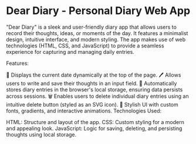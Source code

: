 # Dear Diary - Personal Diary Web App
"Dear Diary" is a sleek and user-friendly diary app that allows users to record their thoughts, ideas, or moments of the day. It features a minimalist design, intuitive interface, and modern styling. The app makes use of web technologies (HTML, CSS, and JavaScript) to provide a seamless experience for capturing and managing daily entries.

Features:

📅 Displays the current date dynamically at the top of the page.
🖊️ Allows users to write and save their thoughts in an input field.
📂 Automatically stores diary entries in the browser's local storage, ensuring data persists across sessions.
🗑️ Enables users to delete individual diary entries using an intuitive delete button (styled as an SVG icon).
💫 Stylish UI with custom fonts, gradients, and interactive animations.
Technologies Used:

HTML: Structure and layout of the app.
CSS: Custom styling for a modern and appealing look.
JavaScript: Logic for saving, deleting, and persisting thoughts using local storage.
